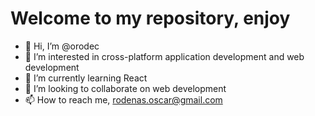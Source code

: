 
# Welcome to my repository, enjoy


  

- 👋 Hi, I’m @orodec 
- 👀 I’m interested in cross-platform application development and web development
- 🌱 I’m currently learning React
- 💞️ I’m looking to collaborate on web development
- 📫 How to reach me, rodenas.oscar@gmail.com

<!---
orodec/orodec is a ✨ special ✨ repository because its `README.md` (this file) appears on your GitHub profile.
You can click the Preview link to take a look at your changes.
--->

